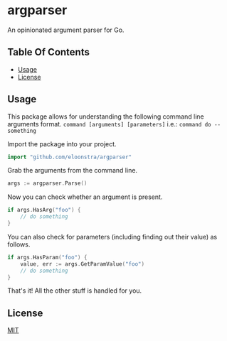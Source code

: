 # argparser

An opinionated argument parser for Go.

## Table Of Contents

- [Usage](#usage)
- [License](#license)

## Usage

This package allows for understanding the following command line arguments format.
`command [arguments] [parameters]` i.e.: `command do --something`

Import the package into your project.

```go
import "github.com/eloonstra/argparser"
```

Grab the arguments from the command line.

```go
args := argparser.Parse()
```
Now you can check whether an argument is present.

```go
if args.HasArg("foo") {
    // do something
}
```

You can also check for parameters (including finding out their value) as follows.

```go
if args.HasParam("foo") {
    value, err := args.GetParamValue("foo")
    // do something
}
```

That's it! All the other stuff is handled for you.

## License

[MIT](LICENSE)

